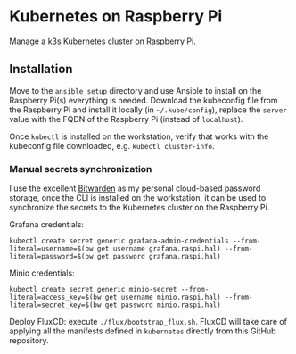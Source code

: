 # Kubernetes on Raspberry Pi

Manage a k3s Kubernetes cluster on Raspberry Pi.

## Installation

Move to the `ansible_setup` directory and use Ansible to install on the Raspberry Pi(s) everything is needed.
Download the kubeconfig file from the Raspberry Pi and install it locally (in `~/.kube/config`),
replace the `server` value with the FQDN of the Raspberry Pi (instead of `localhost`).

Once `kubectl` is installed on the workstation, verify that works with the kubeconfig file downloaded,
e.g. `kubectl cluster-info`.

### Manual secrets synchronization

I use the excellent [Bitwarden](https://bitwarden.com/) as my personal cloud-based password storage,
once the CLI is installed on the workstation, it can be used to synchronize the secrets to the
Kubernetes cluster on the Raspberry Pi.

Grafana credentials:
```
kubectl create secret generic grafana-admin-credentials --from-literal=username=$(bw get username grafana.raspi.hal) --from-literal=password=$(bw get password grafana.raspi.hal)
```

Minio credentials:
```
kubectl create secret generic minio-secret --from-literal=access_key=$(bw get username minio.raspi.hal) --from-literal=secret_key=$(bw get password minio.raspi.hal)
```
Deploy FluxCD: execute `./flux/bootstrap_flux.sh`.
FluxCD will take care of applying all the manifests defined in `kubernetes` directly from this
GitHub repository.
